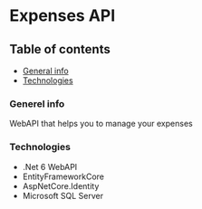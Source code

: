 # Expenses API

## Table of contents
* [General info](#general-info)
* [Technologies](#technologies)

### Generel info
WebAPI that helps you to manage your expenses

### Technologies
* .Net 6 WebAPI
* EntityFrameworkCore
* AspNetCore.Identity
* Microsoft SQL Server